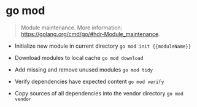 # go mod
> Module maintenance.
> More information: <https://golang.org/cmd/go/#hdr-Module_maintenance>.

- Initialize new module in current directory
`go mod init {{moduleName}}`

- Download modules to local cache
`go mod download`

- Add missing and remove unused modules
`go mod tidy`

- Verify dependencies have expected content
`go mod verify`

- Copy sources of all dependencies into the vendor directory
`go mod vendor`
